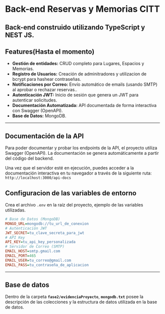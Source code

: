 # Back-end Reservas y Memorias CITT
Back-end construido utilizando TypeScript y NEST JS.
---
## Features(Hasta el momento)
* **Gestión de entidades:** CRUD completo para Lugares, Espacios y Memorias.
* **Registro de Usuarios:** Creación de adminitradores y utilizacion de bcrypt para hashear contraseñas.
* **Notificaciones por Correo:** Envío automático de emails (usando SMTP) al aprobar o rechazar reservas..
* **Autenticación JWT:** Inicio de sesión que genera un JWT para autenticar solicitudes.
* **Documentación Automatizada:** API documentada de forma interactiva con Swagger (OpenAPI).
* **Base de Datos:** MongoDB.
---
## Documentación de la API
Para poder documentar y probar los endpoints de la API, el proyecto utiliza Swagger (OpenAPI). La documentación se genera automáticamente a partir del código del backend.

Una vez que el servidor esté en ejecución, puedes acceder a la documentación interactiva en tu navegador a través de la siguiente ruta:
`http://localhost:3000/api-docs`

## Configuracion de las variables de entorno
Crea el archivo `.env` en la raíz del proyecto, ejemplo de las variables utilizadas.
```ini
# Base de Datos (MongoDB)
MONGO_URL=mongodb://tu_url_de_conexion
# Autenticación JWT
JWT_SECRET=tu_clave_secreta_para_jwt
# API Key
API_KEY=tu_api_key_personalizada
# Servidor de Correo (SMTP)
EMAIL_HOST=smtp.gmail.com
EMAIL_PORT=465
EMAIL_USER=tu_correo@gmail.com
EMAIL_PASS=tu_contraseña_de_aplicacion
```
---
## Base de datos
Dentro de la carpeta **`fase2/evidenciaProyecto`**, **`mongodb.txt`** posee la descripción de las colecciones y la estructura de datos utilizada en la base de datos.
